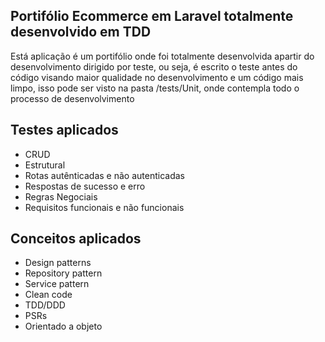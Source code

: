 
## Portifólio Ecommerce em Laravel totalmente desenvolvido em TDD

Está aplicação é um portifólio onde foi totalmente desenvolvida apartir do desenvolvimento dirigido por teste, ou seja, é escrito o teste antes do código visando maior qualidade no desenvolvimento e um código mais limpo, isso pode ser visto na pasta /tests/Unit, onde contempla todo o processo de desenvolvimento

## Testes aplicados
- CRUD
- Estrutural
- Rotas autênticadas e não autenticadas
- Respostas de sucesso e erro
- Regras Negociais
- Requisitos funcionais e não funcionais

## Conceitos aplicados

- Design patterns
- Repository pattern
- Service pattern
- Clean code
- TDD/DDD
- PSRs
- Orientado a objeto
